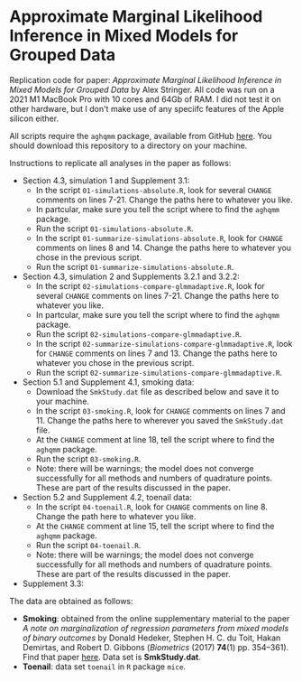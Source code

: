 # Approximate Marginal Likelihood Inference in Mixed Models for Grouped Data
Replication code for paper: *Approximate Marginal Likelihood Inference in Mixed Models for Grouped Data* by Alex Stringer.
All code was run on a 2021 M1 MacBook Pro with 10 cores and 64Gb of RAM. I did not test it on other hardware,
but I don't make use of any speciifc features of the Apple silicon either.

All scripts require the `aghqmm` package, available from GitHub [here](https://github.com/awstringer1/aghqmm).
You should download this repository to a directory on your machine.

Instructions to replicate all analyses in the paper as follows:

- Section 4.3, simulation 1 and Supplement 3.1:
  - In the script `01-simulations-absolute.R`, look for several `CHANGE` comments on lines 7-21. Change the paths here to whatever you like.
  - In partcular, make sure you tell the script where to find the `aghqmm` package.
  - Run the script `01-simulations-absolute.R`.
  - In the script `01-summarize-simulations-absolute.R`, look for `CHANGE` comments on lines 8 and 14. Change the paths here to whatever you chose in the previous script.
  - Run the script `01-summarize-simulations-absolute.R`.
- Section 4.3, simulation 2 and Supplements 3.2.1 and 3.2.2:
  - In the script `02-simulations-compare-glmmadaptive.R`, look for several `CHANGE` comments on lines 7-21. Change the paths here to whatever you like.
  - In partcular, make sure you tell the script where to find the `aghqmm` package.
  - Run the script `02-simulations-compare-glmmadaptive.R`.
  - In the script `02-summarize-simulations-compare-glmmadaptive.R`, look for `CHANGE` comments on lines 7 and 13. Change the paths here to whatever you chose in the previous script.
  - Run the script `02-summarize-simulations-compare-glmmadaptive.R`.
- Section 5.1 and Supplement 4.1, smoking data:
  - Download the `SmkStudy.dat` file as described below and save it to your machine.
  - In the script `03-smoking.R`, look for `CHANGE` comments on lines 7 and 11. Change the paths here to wherever you saved the `SmkStudy.dat` file.
  - At the `CHANGE` comment at line 18, tell the script where to find the `aghqmm` package.
  - Run the script `03-smoking.R`.
  - Note: there will be warnings; the model does not converge successfully for all methods and numbers of quadrature points. These are part of the results discussed in the paper.
- Section 5.2 and Supplement 4.2, toenail data:
  - In the script `04-toenail.R`, look for `CHANGE` comments on line 8. Change the path here to whatever you like.
  - At the `CHANGE` comment at line 15, tell the script where to find the `aghqmm` package.
  - Run the script `04-toenail.R`.
  - Note: there will be warnings; the model does not converge successfully for all methods and numbers of quadrature points. These are part of the results discussed in the paper.
- Supplement 3.3:

The data are obtained as follows:

- **Smoking**: obtained from the online supplementary material to the paper *A note on marginalization of regression parameters from mixed models of binary outcomes* by Donald Hedeker, Stephen H. C. du Toit, Hakan Demirtas, and Robert D. Gibbons (*Biometrics* (2017) **74**(1) pp. 354–361). Find that paper [here](https://onlinelibrary.wiley.com/doi/10.1111/biom.12707). Data set is **SmkStudy.dat**.
- **Toenail**: data set `toenail` in `R` package `mice`.
